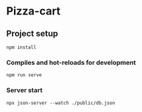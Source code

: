 # Pizza-cart

## Project setup
```
npm install
```

### Compiles and hot-reloads for development
```
npm run serve
```

### Server start
```
npx json-server --watch ./public/db.json
```

